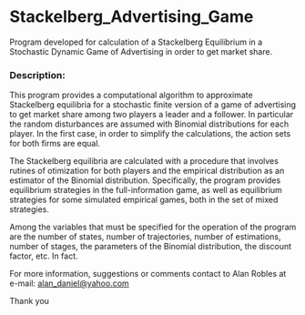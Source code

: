 # Stackelberg_Advertising_Game


Program developed for calculation of a Stackelberg Equilibrium in a Stochastic Dynamic Game of Advertising in order to get market share.


### Description:
This program provides a computational algorithm to approximate Stackelberg equilibria for a stochastic finite version of a game of advertising to get market share among two players a leader and a follower. In particular the random disturbances are assumed with Binomial distributions for each player.
In the first case, in order to simplify the calculations, the action sets for both firms are equal.

The Stackelberg equilibria are calculated with a procedure that involves rutines of otimization for both players and the empirical distribution as an estimator of the Binomial distribution.
Specifically, the program provides equilibrium strategies in the full-information game, as well as equilibrium strategies for some simulated empirical games, both in the set of mixed strategies.

Among the variables that must be specified for the operation of the program are the number of states, number of trajectories, number of estimations, number of stages, the parameters of the Binomial distribution, the discount factor, etc. In fact.

For more information, suggestions or comments contact to Alan Robles at e-mail: alan_daniel@yahoo.com

Thank you
